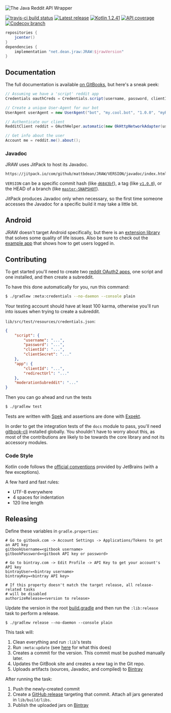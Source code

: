 <img src="https://raw.githubusercontent.com/mattbdean/JRAW/master/art/header.png" alt="The Java Reddit API Wrapper" />

[![travis-ci build status](https://img.shields.io/travis/mattbdean/JRAW.svg)](https://travis-ci.org/mattbdean/JRAW)
[![Latest release](https://img.shields.io/github/release/mattbdean/JRAW.svg)](https://bintray.com/thatjavanerd/maven/JRAW/_latestVersion)
[![Kotlin 1.2.41](https://img.shields.io/badge/Kotlin-1.2.41-blue.svg)](http://kotlinlang.org)
[![API coverage](https://img.shields.io/badge/API_coverage-49%25-9C27B0.svg)](https://github.com/thatJavaNerd/JRAW/blob/master/ENDPOINTS.md)
[![Codecov branch](https://img.shields.io/codecov/c/github/mattbdean/JRAW.svg)](https://codecov.io/gh/mattbdean/JRAW)

```groovy
repositories {
    jcenter()
}
dependencies {
    implementation "net.dean.jraw:JRAW:$jrawVersion"
}
```

## Documentation

The full documentation is available [on GitBooks](https://mattbdean.gitbooks.io/jraw), but here's a sneak peek:

```java
// Assuming we have a 'script' reddit app
Credentials oauthCreds = Credentials.script(username, password, clientId, clientSecret);

// Create a unique User-Agent for our bot
UserAgent userAgent = new UserAgent("bot", "my.cool.bot", "1.0.0", "myRedditUsername");

// Authenticate our client
RedditClient reddit = OAuthHelper.automatic(new OkHttpNetworkAdapter(userAgent), oauthCreds);

// Get info about the user
Account me = reddit.me().about();
```

### Javadoc

JRAW uses JitPack to host its Javadoc.

```
https://jitpack.io/com/github/mattbdean/JRAW/VERSION/javadoc/index.html
```

`VERSION` can be a specific commit hash (like [`d6843bf`](https://jitpack.io/com/github/mattbdean/JRAW/d6843bf/javadoc/index.html)), a tag (like [`v1.0.0`](https://jitpack.io/com/github/mattbdean/JRAW/v1.0.0/javadoc/index.html)), or the HEAD of a branch (like [`master-SNAPSHOT`](https://jitpack.io/com/github/mattbdean/JRAW/master-SNAPSHOT/javadoc/index.html)).

JitPack produces Javadoc only when necessary, so the first time someone accesses the Javadoc for a specific build it may take a little bit.

## Android

JRAW doesn't target Android specifically, but there is an [extension library](https://github.com/mattbdean/JRAW-Android) that solves some quality of life issues. Also be sure to check out the [example app](https://github.com/mattbdean/JRAW-Android/tree/master/example-app) that shows how to get users logged in.

## Contributing

To get started you'll need to create two [reddit OAuth2 apps](https://www.reddit.com/prefs/apps), one script and one installed, and then create a subreddit.

To have this done automatically for you, run this command:

```sh
$ ./gradlew :meta:credentials --no-daemon --console plain
```

Your testing account should have at least 100 karma, otherwise you'll run into issues when trying to create a subreddit.

`lib/src/test/resources/credentials.json`:

```json
{
    "script": {
        "username": "...",
        "password": "...",
        "clientId": "...",
        "clientSecret": "..."
    },
    "app": {
        "clientId": "...",
        "redirectUrl": "..."
    },
    "moderationSubreddit": "..."
}
```

Then you can go ahead and run the tests

```sh
$ ./gradlew test
```

Tests are written with [Spek](http://spekframework.org/) and assertions are done with [Expekt](https://github.com/winterbe/expekt).

In order to get the integration tests of the `docs` module to pass, you'll need [gitbook-cli](https://github.com/GitbookIO/gitbook-cli) installed globally. You shouldn't have to worry about this, as most of the contributions are likely to be towards the core library and not its accessory modules.

### Code Style

Kotlin code follows the [official conventions](https://kotlinlang.org/docs/reference/coding-conventions.html) provided by JetBrains (with a few exceptions).

A few hard and fast rules:

 - UTF-8 everywhere
 - 4 spaces for indentation
 - 120 line length

## Releasing

Define these variables in `gradle.properties`:

```properties
# Go to gitbook.com -> Account Settings -> Applications/Tokens to get an API key
gitbookUsername=<gitbook username>
gitbookPassword=<gitbook API key or password>

# Go to bintray.com -> Edit Profile -> API Key to get your account's API key
bintrayUser=<bintray username>
bintrayKey=<bintray API key>

# If this property doesn't match the target release, all release-related tasks
# will be disabled
authorizeRelease=<version to release>
```

Update the version in the root [build.gradle](https://github.com/mattbdean/JRAW/blob/master/build.gradle) and then run the `:lib:release` task to perform a release.

```
$ ./gradlew release --no-daemon --console plain
```

This task will:

 1. Clean everything and run `:lib`'s tests
 2. Run `:meta:update` (see [here](https://github.com/mattbdean/JRAW/tree/master/meta) for what this does)
 3. Creates a commit for the version. This commit must be pushed manually later.
 4. Updates the GitBook site and creates a new tag in the Git repo.
 5. Uploads artifacts (sources, Javadoc, and compiled) to [Bintray](https://bintray.com/thatjavanerd/maven/JRAW)

After running the task:

 1. Push the newly-created commit
 2. Create a [GitHub release](https://github.com/mattbdean/JRAW/releases/new) targeting that commit. Attach all jars generated in `lib/build/libs`.
 3. Publish the uploaded jars on [Bintray](https://bintray.com/thatjavanerd/maven/JRAW)
